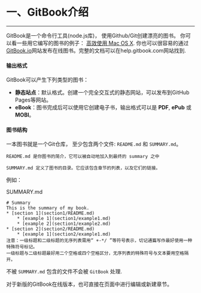 # 一、GitBook介绍

***

GitBook是一个命令行工具(node.js库)， 使用Github/Git创建漂亮的图书。 你可以看一些用它编写的图书的例子： [高效使用 Mac OS X](https://www.gitbook.com/book/prettyxw/mac-os-x-tricks/details). 你也可以很容易的通过[GitBook.io](https://www.gitbook.com)网站发布在线图书。完整的文档可以在help.gitbook.com网站找到.

#### 输出格式

GitBook可以产生下列类型的图书：

* **静态站点**：默认格式。创建一个完全交互式的静态网站，可以发布到GitHub Pages等网站。
* **eBook**：图书完成后可以使用它创建电子书，输出格式可以是 **PDF**, **ePub** 或 **MOBI**。

#### 图书结构

一本图书就是一个Git仓库， 至少包含两个文件: `README.md` 和 `SUMMARY.md`。

```
README.md 是你图书的简介，它可以被自动地加入到最终的 summary 之中

SUMMARY.md 定义了图书的目录。它应该包含章节的列表，以及它们的链接。
```

例如：

SUMMARY.md

```
# Summary
This is the summary of my book.
* [section 1](section1/README.md)
	* [example 1](section1/example1.md)
    * [example 2](section1/example2.md)
* [section 2](section2/README.md)
	* [example 1](section2/example1.md)
注意：一级标题和二级标题的无序列表需用“ +-*/ ”等符号表示，切记通篇写作最好使用一种特殊符号标记。
一级标题与二级标题最好用二个空格或四个空格区分，无序列表的特殊符号与文本要用空格隔开。
```

不被 `SUMMARY.md` 包含的文件不会被 `GitBook` 处理.

对于新版的GitBook在线版本，也可直接在页面中进行编辑或新建章节。
